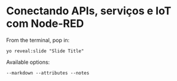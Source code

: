 
# Conectando APIs, serviços e IoT com Node-RED

From the terminal, pop in:

  ```yo reveal:slide "Slide Title"```

Available options:

 ```--markdown --attributes --notes```
